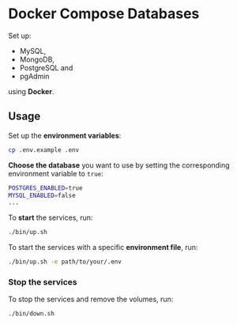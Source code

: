 # Docker Compose Databases

Set up:

- MySQL,
- MongoDB,
- PostgreSQL and
- pgAdmin

using **Docker**.

## Usage

Set up the **environment variables**:

```bash
cp .env.example .env
```

**Choose the database** you want to use by setting the corresponding environment variable to `true`:

```bash
POSTGRES_ENABLED=true
MYSQL_ENABLED=false
...
```

To **start** the services, run:

```bash
./bin/up.sh
```

To start the services with a specific **environment file**, run:

```bash
./bin/up.sh -e path/to/your/.env
```

### Stop the services

To stop the services and remove the volumes, run:

```bash
./bin/down.sh
```